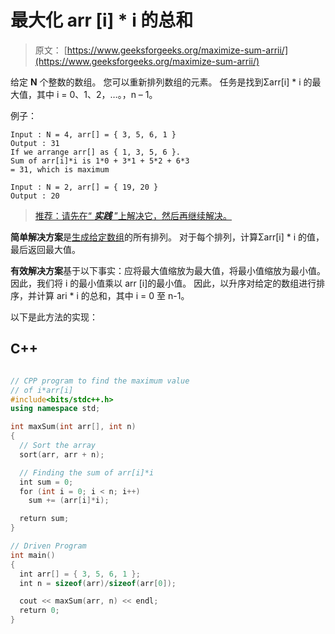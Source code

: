 # 最大化 arr [i] * i 的总和

> 原文： [https://www.geeksforgeeks.org/maximize-sum-arrii/](https://www.geeksforgeeks.org/maximize-sum-arrii/)

给定 **N** 个整数的数组。 您可以重新排列数组的元素。 任务是找到Σarr[i] * i 的最大值，其中 i = 0、1、2，…。，n – 1。

例子：

```
Input : N = 4, arr[] = { 3, 5, 6, 1 }
Output : 31
If we arrange arr[] as { 1, 3, 5, 6 }. 
Sum of arr[i]*i is 1*0 + 3*1 + 5*2 + 6*3 
= 31, which is maximum

Input : N = 2, arr[] = { 19, 20 }
Output : 20

```

> [推荐：请先在“ ***实践*** ”上解决它，然后再继续解决。](https://practice.geeksforgeeks.org/problems/maximize-arrii-of-an-array/0)

**简单解决方案**是[生成给定数组](https://www.geeksforgeeks.org/write-a-c-program-to-print-all-permutations-of-a-given-string/)的所有排列。 对于每个排列，计算Σarr[i] * i 的值，最后返回最大值。

**有效解决方案**基于以下事实：应将最大值缩放为最大值，将最小值缩放为最小值。 因此，我们将 i 的最小值乘以 arr [i]的最小值。 因此，以升序对给定的数组进行排序，并计算 ari * i 的总和，其中 i = 0 至 n-1。

以下是此方法的实现：

## C++ 

```cpp

// CPP program to find the maximum value 
// of i*arr[i] 
#include<bits/stdc++.h> 
using namespace std; 

int maxSum(int arr[], int n) 
{   
  // Sort the array 
  sort(arr, arr + n); 

  // Finding the sum of arr[i]*i 
  int sum = 0; 
  for (int i = 0; i < n; i++) 
    sum += (arr[i]*i); 

  return sum; 
} 

// Driven Program 
int main() 
{ 
  int arr[] = { 3, 5, 6, 1 }; 
  int n = sizeof(arr)/sizeof(arr[0]); 

  cout << maxSum(arr, n) << endl; 
  return 0; 
}  

```